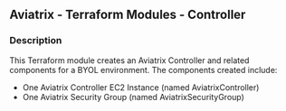 ## Aviatrix - Terraform Modules - Controller

### Description
This Terraform module creates an Aviatrix Controller and related components for a BYOL environment.  The components
created include:

* One Aviatrix Controller EC2 Instance (named AviatrixController)
* One Aviatrix Security Group (named AviatrixSecurityGroup)
